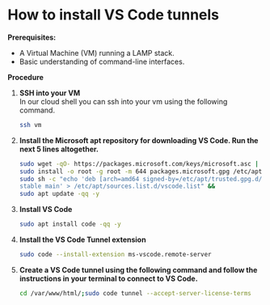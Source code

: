 # **How to install VS Code tunnels**

**Prerequisites:**

* A Virtual Machine (VM) running a LAMP stack.
* Basic understanding of command-line interfaces.

**Procedure**

1. **SSH into your VM**  
   In our cloud shell you can ssh into your vm using the following command.
   ```bash
   ssh vm
   ```

2. **Install the Microsoft apt repository for downloading VS Code. Run the next 5 lines altogether.**
   ```bash
   sudo wget -qO- https://packages.microsoft.com/keys/microsoft.asc | gpg --dearmor > packages.microsoft.gpg &&
   sudo install -o root -g root -m 644 packages.microsoft.gpg /etc/apt/trusted.gpg.d/ &&
   sudo sh -c "echo 'deb [arch=amd64 signed-by=/etc/apt/trusted.gpg.d/packages.microsoft.gpg] https://packages.microsoft.com/repos/vscode &&
   stable main' > /etc/apt/sources.list.d/vscode.list" &&
   sudo apt update -qq -y
   ```

3. **Install VS Code**
   ```bash
   sudo apt install code -qq -y
   ```
4. **Install the VS Code Tunnel extension**
   ```bash
   sudo code --install-extension ms-vscode.remote-server
   ```
5. **Create a VS Code tunnel using the following command and follow the instructions in your terminal to connect to VS Code.**
   ```bash
   cd /var/www/html/;sudo code tunnel --accept-server-license-terms
   ```  
